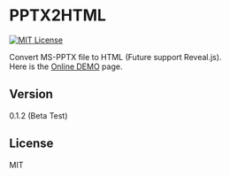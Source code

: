 PPTX2HTML
==========
[![MIT License][license-image]][license-url]

Convert MS-PPTX file to HTML (Future support Reveal.js).  
Here is the [Online DEMO] page.

Version
----

0.1.2 (Beta Test)

License
----

MIT

[license-image]: http://img.shields.io/badge/license-MIT-blue.svg?style=flat
[license-url]: LICENSE
[Online DEMO]: https://github.com/g21589/PPTX2HTML
